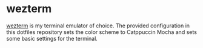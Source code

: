 # wezterm

[wezterm](https://wezfurlong.org/wezterm/) is my terminal emulator of choice.
The provided configuration in this dotfiles repository sets the color scheme to
Catppuccin Mocha and sets some basic settings for the terminal.
